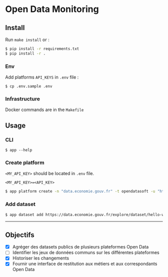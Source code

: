# Open Data Monitoring

## Install

Run `make install` or : 

```bash
$ pip install -r requirements.txt
$ pip install -r . 
```

### Env

Add platforms `API_KEYS` in `.env` file : 

```
$ cp .env.sample .env
```

### Infrastructure

Docker commands are in the `Makefile`

## Usage

### CLI

```
$ app --help
```

### Create platform

`<MY_API_KEY>` should be located in `.env` file. 

```text
<MY_API_KEY>=<API_KEY>
```

```bash 
$ app platform create -n "data.economie.gouv.fr" -t opendatasoft -u "https://data.economie.gouv.fr" -k DATA_ECO_API_KEY -s "data-economie" -o "data.economie.gouv.fr"                          
```

### Add dataset

```bash
$ app dataset add https://data.economie.gouv.fr/explore/dataset/hello-world/
```

---

## Objectifs

- [x] Agréger des datasets publics de plusieurs plateformes Open Data
- [ ] Identifier les jeux de données communs sur les différentes plateformes
- [x] Historiser les changements
- [x] Fournir une interface de restitution aux métiers et aux correspondants Open Data
